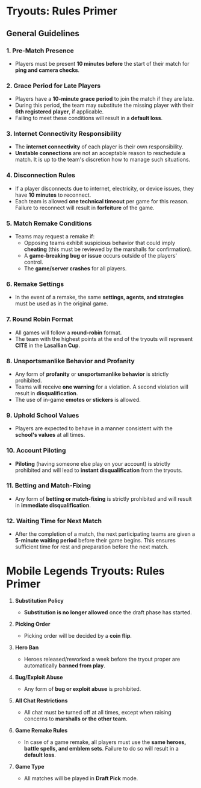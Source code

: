 # Tryouts: Rules Primer

## General Guidelines

### 1. Pre-Match Presence
- Players must be present **10 minutes before** the start of their match for **ping and camera checks**.

### 2. Grace Period for Late Players
- Players have a **10-minute grace period** to join the match if they are late.
- During this period, the team may substitute the missing player with their **6th registered player**, if applicable.
- Failing to meet these conditions will result in a **default loss**.

### 3. Internet Connectivity Responsibility
- The **internet connectivity** of each player is their own responsibility.
- **Unstable connections** are not an acceptable reason to reschedule a match. It is up to the team's discretion how to manage such situations.

### 4. Disconnection Rules
- If a player disconnects due to internet, electricity, or device issues, they have **10 minutes** to reconnect.
- Each team is allowed **one technical timeout** per game for this reason. Failure to reconnect will result in **forfeiture** of the game.

### 5. Match Remake Conditions
- Teams may request a remake if:
  - Opposing teams exhibit suspicious behavior that could imply **cheating** (this must be reviewed by the marshalls for confirmation).
  - A **game-breaking bug or issue** occurs outside of the players' control.
  - The **game/server crashes** for all players.

### 6. Remake Settings
- In the event of a remake, the same **settings, agents, and strategies** must be used as in the original game.

### 7. Round Robin Format
- All games will follow a **round-robin** format.
- The team with the highest points at the end of the tryouts will represent **CITE** in the **Lasallian Cup**.

### 8. Unsportsmanlike Behavior and Profanity
- Any form of **profanity** or **unsportsmanlike behavior** is strictly prohibited.
- Teams will receive **one warning** for a violation. A second violation will result in **disqualification**.
- The use of in-game **emotes or stickers** is allowed.

### 9. Uphold School Values
- Players are expected to behave in a manner consistent with the **school's values** at all times.

### 10. Account Piloting
- **Piloting** (having someone else play on your account) is strictly prohibited and will lead to **instant disqualification** from the tryouts.

### 11. Betting and Match-Fixing
- Any form of **betting or match-fixing** is strictly prohibited and will result in **immediate disqualification**.

### 12. Waiting Time for Next Match
- After the completion of a match, the next participating teams are given a **5-minute waiting period** before their game begins.
  This ensures sufficient time for rest and preparation before the next match.


# Mobile Legends Tryouts: Rules Primer

1. **Substitution Policy**
   - **Substitution is no longer allowed** once the draft phase has started.

2. **Picking Order**
   - Picking order will be decided by a **coin flip**.

3. **Hero Ban**
   - Heroes released/reworked a week before the tryout proper are automatically **banned from play**.

4. **Bug/Exploit Abuse**
   - Any form of **bug or exploit abuse** is prohibited.

5. **All Chat Restrictions**
   - All chat must be turned off at all times, except when raising concerns to **marshalls or the other team**.

6. **Game Remake Rules**
   - In case of a game remake, all players must use the **same heroes, battle spells, and emblem sets**. Failure to do so will result in a **default loss**.

7. **Game Type**
   - All matches will be played in **Draft Pick** mode.
